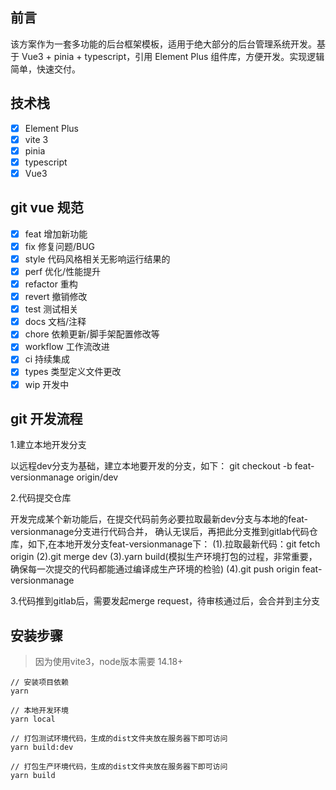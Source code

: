 ## 前言

该方案作为一套多功能的后台框架模板，适用于绝大部分的后台管理系统开发。基于 Vue3 + pinia + typescript，引用 Element Plus 组件库，方便开发。实现逻辑简单，快速交付。

## 技术栈

-   [x] Element Plus
-   [x] vite 3
-   [x] pinia
-   [x] typescript
-   [x] Vue3

## git vue 规范

-   [x] feat 增加新功能
-   [x] fix 修复问题/BUG
-   [x] style 代码风格相关无影响运行结果的
-   [x] perf 优化/性能提升
-   [x] refactor 重构
-   [x] revert 撤销修改
-   [x] test 测试相关
-   [x] docs 文档/注释
-   [x] chore 依赖更新/脚手架配置修改等
-   [x] workflow 工作流改进
-   [x] ci 持续集成
-   [x] types 类型定义文件更改
-   [x] wip 开发中

## git 开发流程

1.建立本地开发分支

以远程dev分支为基础，建立本地要开发的分支，如下：
git checkout -b feat-versionmanage origin/dev

2.代码提交仓库

开发完成某个新功能后，在提交代码前务必要拉取最新dev分支与本地的feat-versionmanage分支进行代码合并，
确认无误后，再把此分支推到gitlab代码仓库，如下,在本地开发分支feat-versionmanage下：
(1).拉取最新代码：git fetch origin
(2).git merge dev
(3).yarn build(模拟生产环境打包的过程，非常重要，确保每一次提交的代码都能通过编译成生产环境的检验)
(4).git push origin feat-versionmanage

3.代码推到gitlab后，需要发起merge request，待审核通过后，会合并到主分支

## 安装步骤
> 因为使用vite3，node版本需要 14.18+

```
// 安装项目依赖
yarn

// 本地开发环境
yarn local

// 打包测试环境代码，生成的dist文件夹放在服务器下即可访问
yarn build:dev

// 打包生产环境代码，生成的dist文件夹放在服务器下即可访问
yarn build